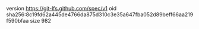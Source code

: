 version https://git-lfs.github.com/spec/v1
oid sha256:8c19fd62a445de4766da875d310c3e35a647fba052d89beff66aa219f590bfaa
size 982
